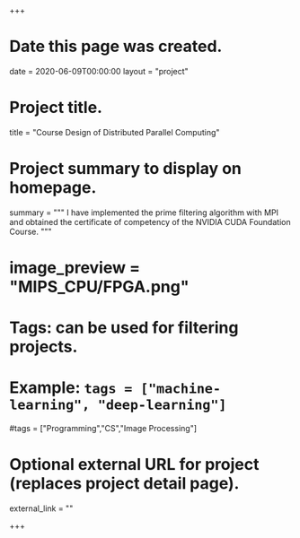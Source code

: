 +++
# Date this page was created.
date = 2020-06-09T00:00:00
layout = "project"

# Project title.
title = "Course Design of Distributed Parallel Computing"

# Project summary to display on homepage.
summary = """
I have implemented the prime filtering algorithm with MPI and obtained the certificate of competency of the NVIDIA CUDA Foundation Course.
 """
 
# image_preview = "MIPS_CPU/FPGA.png"

# Tags: can be used for filtering projects.
# Example: `tags = ["machine-learning", "deep-learning"]`
#tags = ["Programming","CS","Image Processing"]

# Optional external URL for project (replaces project detail page).
external_link = ""

+++



